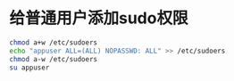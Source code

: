 # 给普通用户添加sudo权限

```bash
chmod a+w /etc/sudoers
echo "appuser ALL=(ALL) NOPASSWD: ALL" >> /etc/sudoers
chmod a-w /etc/sudoers
su appuser
```